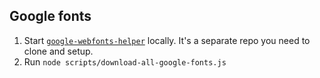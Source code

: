 ## Google fonts

1. Start [`google-webfonts-helper`](https://github.com/majodev/google-webfonts-helper) locally. It's a separate repo you need to clone and setup.
2. Run `node scripts/download-all-google-fonts.js`
